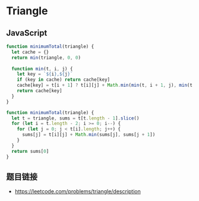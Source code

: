 # Triangle

## JavaScript
```javascript
function minimumTotal(triangle) {
  let cache = {}
  return min(triangle, 0, 0)
    
  function min(t, i, j) {
    let key = `${i},${j}`
    if (key in cache) return cache[key]
    cache[key] = t[i + 1] ? t[i][j] + Math.min(min(t, i + 1, j), min(t, i + 1, j + 1)) : t[i][j]
    return cache[key]
  }
}
```

```javascript
function minimumTotal(triangle) {
  let t = triangle, sums = t[t.length - 1].slice()
  for (let i = t.length - 2; i >= 0; i--) {
    for (let j = 0; j < t[i].length; j++) {
      sums[j] = t[i][j] + Math.min(sums[j], sums[j + 1])
    }
  }
  return sums[0]
}
```

## 题目链接
* https://leetcode.com/problems/triangle/description
